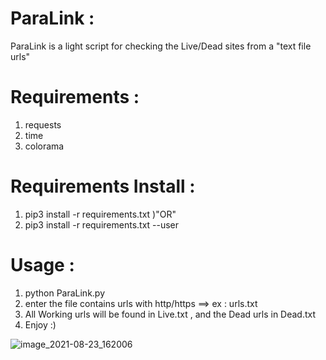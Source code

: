 # ParaLink :
ParaLink is a light script for checking the Live/Dead sites from a "text file urls"

# Requirements :
1) requests
2) time
3) colorama

# Requirements Install : 
1) pip3 install -r requirements.txt
)"OR"
2) pip3 install -r requirements.txt --user

# Usage :
1) python ParaLink.py
2) enter the file contains urls with http/https ==> ex : urls.txt
3) All Working urls will be found in Live.txt , and the Dead urls in Dead.txt
4) Enjoy :)

![image_2021-08-23_162006](https://user-images.githubusercontent.com/81820445/130473104-26af8c3d-a444-47a7-8fbd-379c424b287b.png)
